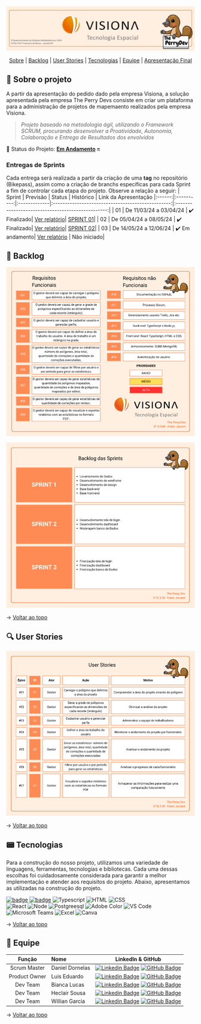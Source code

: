<br id="topo">

<p align="center"> <img src="./Imagens_md/BANNER.png" /></p>

<p align="center">
    <a href="#sobre">Sobre</a>  |  
    <a href="#backlogs">Backlog</a>  |  
    <a href="#user-stories">User Stories</a>  |    
    <a href="#tecnologias">Tecnologias</a>  |  
    <a href="#equipe">Equipe</a>  |  
    <a href="#final">Apresentação Final</a>
</p>
   
<span id="sobre">

## :bookmark_tabs: Sobre o projeto

A partir da apresentação do pedido dado pela empresa Visiona, a solução apresentada pela empresa The Perry Devs consiste em criar um plataforma para a administração de projetos de mapemaento realizados pela empresa Visiona.

> _Projeto baseado na metodologia ágil, utilizando o Framework SCRUM, procurando desenvolver a Proatividade, Autonomia, Colaboração e Entrega de Resultados dos envolvidos_

:pushpin: Status do Projeto: [**Em Andamento**](https://github.com/ThePerryDev/satelite.git) :on:

### Entregas de Sprints

Cada entrega será realizada a partir da criação de uma **tag** no repositório (Bikepass), assim como a criação de branchs específicas para cada Sprint a fim de controlar cada etapa do projeto. Observe a relação a seguir:
| Sprint | Previsão | Status | Histórico | Link da Apresentação
|:------:|:----------:|:-------------|:-------------------------------------------------:|:-------------------------------------------------:|
| 01 | De 11/03/24 a 03/04/24 | :heavy_check_mark: Finalizado| [Ver relatório](https://github.com/ThePerryDev/visiona-documentation/tree/sprint-01)| [SPRINT 01](https://youtu.be/4JCYQw8IKzM)|
| 02 | De 05/04/24 a 08/05/24 | :heavy_check_mark: Finalizado| [Ver relatório](https://github.com/ThePerryDev/visiona-documentation/tree/sprint-02)| [SPRINT 02](https://youtu.be/ntwJQ-kdhxI)|
| 03 | De 14/05/24 a 12/06/24 | :heavy_check_mark: Em andamento| [Ver relatório](https://github.com/ThePerryDev/visiona-documentation/tree/sprint-03) | Não iniciado|


<span id="backlogs">

## :dart: Backlog 

<p align="center"> <img src="./Imagens_md/README.png" /></p>
<p align="center"> <img src="./Imagens_md/03. BACKLOG DAS SPRINTS.png" /></p>

→ [Voltar ao topo](#topo)

<span id="user-stories">

## :mag: User Stories
<p align="center"> <img src="./Imagens_md/04. USER STORIES.png" /></p>

→ [Voltar ao topo](#topo)

<span id="tecnologias">

## :pager: Tecnologias

Para a construção do nosso projeto, utilizamos uma variedade de linguagens, ferramentas, tecnologias e bibliotecas. Cada uma dessas escolhas foi cuidadosamente considerada para garantir a melhor implementação e atender aos requisitos do projeto. Abaixo, apresentamos as utilizadas na construção do projeto.

[![badge](https://img.shields.io/badge/Figma-20232A?style=for-the-badge&logo=figma&logoColor=DC143C)](https://www.figma.com/file/vtE3px4SRkL2Mr7fmXUBUs/API-Scrum-Fatec-Jacare%C3%AD?node-id=0%3A1&t=tzsBiCP6GCnOaWe3-1) 
[![badge](https://img.shields.io/badge/GitHub-20232A?style=for-the-badge&logo=GitHub&logoColor=FFFFFF)](https://github.com/ThePerryDev)
<img src="https://img.shields.io/badge/TypeScript-20232A?style=for-the-badge&logo=typescript&logoColor=007ACC" alt="Typescript" />
<img src="https://img.shields.io/badge/HTML5-20232A?style=for-the-badge&logo=html5&logoColor=E34F26" alt="HTML" /> 
<img src="https://img.shields.io/badge/CSS3-20232A?style=for-the-badge&logo=css3&logoColor=1572B6" alt="CSS" /> 	
<img src="https://img.shields.io/badge/React-20232A?style=for-the-badge&logo=react&logoColor=61DAFB" alt="React" /> 
<img src="https://img.shields.io/badge/Node.js-20232A?style=for-the-badge&logo=nodedotjs&logoColor=339933" alt="Node" />
<img src="https://img.shields.io/badge/PostgreSQL-20232A?style=for-the-badge&logo=postgresql&logoColor=white" alt="Postgreesql" />
<img src="https://img.shields.io/badge/Adobe Color-20232A?style=for-the-badge&logo=adobe&logoColor=FF0000" alt="Adobe Color" />
<img src="https://img.shields.io/badge/VS Code-20232A?style=for-the-badge&logo=VisualStudioCode&logoColor=007ACC" alt="VS Code" />
<img src="https://img.shields.io/badge/Microsoft Teams-20232A?style=for-the-badge&logo=MicrosoftTeams&logoColor=#6264A7" alt="Microsoft Teams" />
<img src="https://img.shields.io/badge/Microsoft Excel-20232A?style=for-the-badge&logo=MicrosoftExcel&logoColor=217346" alt="Excel" />
<img src="https://img.shields.io/badge/Canva-20232A?style=for-the-badge&logo=Canva&logoColor=00C4CC" alt="Canva" />

→ [Voltar ao topo](#topo)

<span id="equipe">

## :busts_in_silhouette: Equipe

|    Função     | Nome                                  |                                                                                                                                                      LinkedIn & GitHub                                                                                                                                                      |
| :-----------: | :------------------------------------ | :-------------------------------------------------------------------------------------------------------------------------------------------------------------------------------------------------------------------------------------------------------------------------------------------------------------------------: |
|   Scrum Master    | Daniel Dornelas                     |     [![Linkedin Badge](https://img.shields.io/badge/Linkedin-blue?style=flat-square&logo=Linkedin&logoColor=white)](https://linkedin.com/in/daniel-dornelas-758a25267/) [![GitHub Badge](https://img.shields.io/badge/GitHub-111217?style=flat-square&logo=github&logoColor=white)](https://github.com/Dani-dornas)      |
|   Product Owner   | Luis Eduardo       |        [![Linkedin Badge](https://img.shields.io/badge/Linkedin-blue?style=flat-square&logo=Linkedin&logoColor=white)](https://linkedin.com/in/eduardo-moraes-68001a272/) [![GitHub Badge](https://img.shields.io/badge/GitHub-111217?style=flat-square&logo=github&logoColor=white)](https://github.com/Eduardo270704)        |
|   Dev Team    | Bianca Lucas                |   [![Linkedin Badge](https://img.shields.io/badge/Linkedin-blue?style=flat-square&logo=Linkedin&logoColor=white)](https://www.linkedin.com/in/bianca-lucas-da-silva-cacula) [![GitHub Badge](https://img.shields.io/badge/GitHub-111217?style=flat-square&logo=github&logoColor=white)](https://github.com/biancalsc)   |
|   Dev Team    | Heclair Sousa           |          [![Linkedin Badge](https://img.shields.io/badge/Linkedin-blue?style=flat-square&logo=Linkedin&logoColor=white)](https://www.linkedin.com/in/heclairsousa/) [![GitHub Badge](https://img.shields.io/badge/GitHub-111217?style=flat-square&logo=github&logoColor=white)](https://github.com/heclair)          |
|   Dev Team    | Willian Garcia               | [![Linkedin Badge](https://img.shields.io/badge/Linkedin-blue?style=flat-square&logo=Linkedin&logoColor=white)](https://www.linkedin.com/in/willian-garcia-6b0892123/) [![GitHub Badge](https://img.shields.io/badge/GitHub-111217?style=flat-square&logo=github&logoColor=white)](https://github.com/Willian-Garcia) |



→ [Voltar ao topo](#topo)
